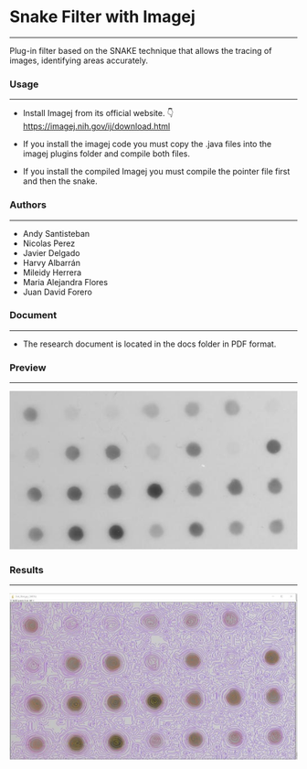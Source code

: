# Snake Filter with Imagej

---

Plug-in filter based on the SNAKE technique that allows the tracing of images, identifying areas accurately.

### Usage

---

- Install Imagej from its official website. 👇
  https://imagej.nih.gov/ij/download.html

- If you install the imagej code you must copy the .java files into the imagej plugins folder and compile both files.

- If you install the compiled Imagej you must compile the pointer file first and then the snake.

### Authors

---

- Andy Santisteban
- Nicolas Perez
- Javier Delgado
- Harvy Albarrán
- Mileidy Herrera
- Maria Alejandra Flores
- Juan David Forero

### Document

---

- The research document is located in the docs folder in PDF format.

### Preview

---

![Before](./docs/before.jfif)

### Results

---

![Result](./docs/filter1.jfif)
